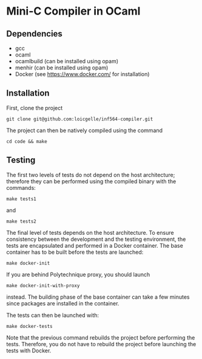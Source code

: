 # Mini-C Compiler in OCaml

## Dependencies

- gcc
- ocaml
- ocamlbuild (can be installed using opam)
- menhir (can be installed using opam)
- Docker (see https://www.docker.com/ for installation)

## Installation

First, clone the project
```
git clone git@github.com:loicgelle/inf564-compiler.git
```

The project can then be natively compiled using the command
```
cd code && make
```

## Testing

The first two levels of tests do not depend on the host architecture; therefore they can be performed using the compiled binary with the commands:

```
make tests1
```

and

```
make tests2
```

The final level of tests depends on the host architecture. To ensure consistency between the development and the testing environment, the tests are encapsulated and performed in a Docker container. The base container has to be built before the tests are launched:

```
make docker-init
```

If you are behind Polytechnique proxy, you should launch
```
make docker-init-with-proxy
```

instead. The building phase of the base container can take a few minutes since packages are installed in the container.

The tests can then be launched with:
```
make docker-tests
```

Note that the previous command rebuilds the project before performing the tests. Therefore, you do not have to rebuild the project before launching the tests with Docker.
